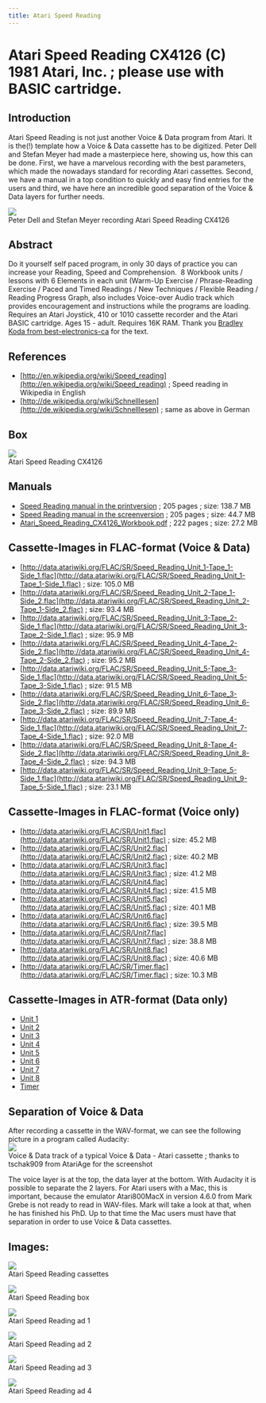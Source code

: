 ```yaml
---
title: Atari Speed Reading
---
```

# Atari Speed Reading CX4126 (C) 1981 Atari, Inc. ; please use with BASIC cartridge.  
## Introduction  
Atari Speed Reading is not just another Voice & Data program from Atari. It is the(!) template how a Voice & Data cassette has to be digitized. Peter Dell and Stefan Meyer had made a masterpiece here, showing us, how this can be done. First, we have a marvelous recording with the best parameters, which made the nowadays standard for recording Atari cassettes. Second, we have a manual in a top condition to quickly and easy find entries for the users and third, we have here an incredible good separation of the Voice & Data layers for further needs.  
  
![](attachments/Peter_Dell_and_Stefan_Meyer.jpg)  
Peter Dell and Stefan Meyer recording Atari Speed Reading CX4126   
## Abstract  
Do it yourself self paced program, in only 30 days of practice you can increase your Reading, Speed and Comprehension.  8 Workbook units / lessons with 6 Elements in each unit (Warm-Up Exercise / Phrase-Reading Exercise / Paced and Timed Readings / New Techniques / Flexible Reading / Reading Progress Graph, also includes Voice-over Audio track which provides encouragement and instructions while the programs are loading.  Requires an Atari Joystick, 410 or 1010 cassette recorder and the Atari BASIC cartridge. Ages 15 - adult. Requires 16K RAM. Thank you [Bradley Koda from best-electronics-ca](http://www.best-electronics-ca.com/xe_game.htm) for the text.  
## References  
- [http://en.wikipedia.org/wiki/Speed_reading](http://en.wikipedia.org/wiki/Speed_reading) ; Speed reading in Wikipedia in English  
- [http://de.wikipedia.org/wiki/Schnelllesen](http://de.wikipedia.org/wiki/Schnelllesen) ; same as above in German  
## Box  
![](attachments/Atari_Speed_Reading_CX4126.jpg)  
Atari Speed Reading CX4126   
  
## Manuals  
- [Speed Reading manual in the printversion](http://data.atariwiki.org/DOC/Atari_Speed_Reading_CX4126_Printversion.pdf) ; 205 pages ; size: 138.7 MB  
- [Speed Reading manual in the screenversion](http://data.atariwiki.org/DOC/Atari_Speed_Reading_CX4126_Screenversion.pdf) ; 205 pages ; size: 44.7 MB  
- [Atari_Speed_Reading_CX4126_Workbook.pdf](attachments/Atari_Speed_Reading_CX4126_Workbook.pdf) ; 222 pages ; size: 27.2 MB  
  
## Cassette-Images in FLAC-format (Voice & Data)  
- [http://data.atariwiki.org/FLAC/SR/Speed_Reading_Unit_1-Tape_1-Side_1.flac](http://data.atariwiki.org/FLAC/SR/Speed_Reading_Unit_1-Tape_1-Side_1.flac) ; size: 105.0 MB  
- [http://data.atariwiki.org/FLAC/SR/Speed_Reading_Unit_2-Tape_1-Side_2.flac](http://data.atariwiki.org/FLAC/SR/Speed_Reading_Unit_2-Tape_1-Side_2.flac) ; size: 93.4 MB  
- [http://data.atariwiki.org/FLAC/SR/Speed_Reading_Unit_3-Tape_2-Side_1.flac](http://data.atariwiki.org/FLAC/SR/Speed_Reading_Unit_3-Tape_2-Side_1.flac) ; size: 95.9 MB  
- [http://data.atariwiki.org/FLAC/SR/Speed_Reading_Unit_4-Tape_2-Side_2.flac](http://data.atariwiki.org/FLAC/SR/Speed_Reading_Unit_4-Tape_2-Side_2.flac) ; size: 95.2 MB  
- [http://data.atariwiki.org/FLAC/SR/Speed_Reading_Unit_5-Tape_3-Side_1.flac](http://data.atariwiki.org/FLAC/SR/Speed_Reading_Unit_5-Tape_3-Side_1.flac) ; size: 91.5 MB  
- [http://data.atariwiki.org/FLAC/SR/Speed_Reading_Unit_6-Tape_3-Side_2.flac](http://data.atariwiki.org/FLAC/SR/Speed_Reading_Unit_6-Tape_3-Side_2.flac) ; size: 89.9 MB  
- [http://data.atariwiki.org/FLAC/SR/Speed_Reading_Unit_7-Tape_4-Side_1.flac](http://data.atariwiki.org/FLAC/SR/Speed_Reading_Unit_7-Tape_4-Side_1.flac) ; size: 92.0 MB  
- [http://data.atariwiki.org/FLAC/SR/Speed_Reading_Unit_8-Tape_4-Side_2.flac](http://data.atariwiki.org/FLAC/SR/Speed_Reading_Unit_8-Tape_4-Side_2.flac) ; size: 94.3 MB  
- [http://data.atariwiki.org/FLAC/SR/Speed_Reading_Unit_9-Tape_5-Side_1.flac](http://data.atariwiki.org/FLAC/SR/Speed_Reading_Unit_9-Tape_5-Side_1.flac) ; size: 23.1 MB  
  
## Cassette-Images in FLAC-format (Voice only)  
- [http://data.atariwiki.org/FLAC/SR/Unit1.flac](http://data.atariwiki.org/FLAC/SR/Unit1.flac) ; size: 45.2 MB  
- [http://data.atariwiki.org/FLAC/SR/Unit2.flac](http://data.atariwiki.org/FLAC/SR/Unit2.flac) ; size: 40.2 MB  
- [http://data.atariwiki.org/FLAC/SR/Unit3.flac](http://data.atariwiki.org/FLAC/SR/Unit3.flac) ; size: 41.2 MB  
- [http://data.atariwiki.org/FLAC/SR/Unit4.flac](http://data.atariwiki.org/FLAC/SR/Unit4.flac) ; size: 41.5 MB  
- [http://data.atariwiki.org/FLAC/SR/Unit5.flac](http://data.atariwiki.org/FLAC/SR/Unit5.flac) ; size: 40.1 MB  
- [http://data.atariwiki.org/FLAC/SR/Unit6.flac](http://data.atariwiki.org/FLAC/SR/Unit6.flac) ; size: 39.5 MB  
- [http://data.atariwiki.org/FLAC/SR/Unit7.flac](http://data.atariwiki.org/FLAC/SR/Unit7.flac) ; size: 38.8 MB  
- [http://data.atariwiki.org/FLAC/SR/Unit8.flac](http://data.atariwiki.org/FLAC/SR/Unit8.flac) ; size: 40.6 MB  
- [http://data.atariwiki.org/FLAC/SR/Timer.flac](http://data.atariwiki.org/FLAC/SR/Timer.flac) ; size: 10.3 MB  
  
## Cassette-Images in ATR-format (Data only)  
- [Unit 1](attachments/Unit1.atr)  
- [Unit 2](attachments/Unit2.atr)  
- [Unit 3](attachments/Unit3.atr)  
- [Unit 4](attachments/Unit4.atr)  
- [Unit 5](attachments/Unit5.atr)  
- [Unit 6](attachments/Unit6.atr)  
- [Unit 7](attachments/Unit7.atr)  
- [Unit 8](attachments/Unit8.atr)  
- [Timer](attachments/Timer.atr)  
  
## Separation of Voice & Data  
After recording a cassette in the WAV-format, we can see the following picture in a program called Audacity:  
![](attachments/Voice_Data.jpg)  
Voice & Data track of a typical Voice & Data - Atari cassette ; thanks to tschak909 from AtariAge for the screenshot  
  
The voice layer is at the top, the data layer at the bottom. With Audacity it is possible to separate the 2 layers. For Atari users with a Mac, this is important, because the emulator Atari800MacX in version 4.6.0 from Mark Grebe is not ready to read in WAV-files. Mark will take a look at that, when he has finished his PhD. Up to that time the Mac users must have that separation in order to use Voice & Data cassettes.  
## Images:  
![](attachments/Atari_Speed_Reading_CX4126-7.jpg)  
Atari Speed Reading cassettes   
  
![](attachments/Atari_Speed_Reading_CX4126-8.jpg)  
Atari Speed Reading box   
  
![](attachments/Atari_Speed_Reading_CX4126-3.jpg)  
Atari Speed Reading ad 1   
  
![](attachments/Atari_Speed_Reading_CX4126-2.jpg)  
Atari Speed Reading ad 2   
  
![](attachments/Atari_Speed_Reading_CX4126-9.jpg)  
Atari Speed Reading ad 3   
  
![](attachments/Atari_Speed_Reading_CX4126-6.jpg)  
Atari Speed Reading ad 4   
